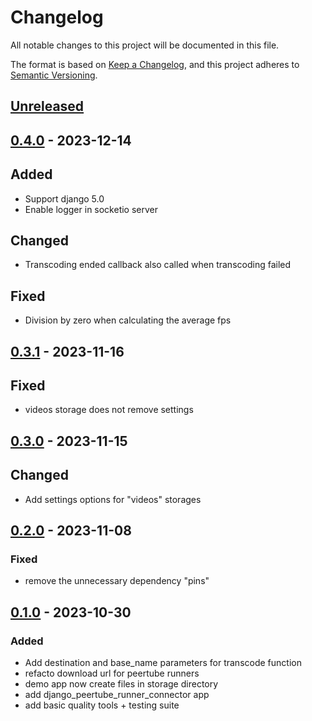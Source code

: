 # Changelog

All notable changes to this project will be documented in this file.

The format is based on
[Keep a Changelog](https://keepachangelog.com/en/1.0.0/),
and this project adheres to
[Semantic Versioning](https://semver.org/spec/v2.0.0.html).

## [Unreleased]

## [0.4.0] - 2023-12-14

## Added

- Support django 5.0
- Enable logger in socketio server

## Changed

- Transcoding ended callback also called when transcoding failed

## Fixed

- Division by zero when calculating the average fps

## [0.3.1] - 2023-11-16

## Fixed

- videos storage does not remove settings

## [0.3.0] - 2023-11-15

## Changed

- Add settings options for "videos" storages

## [0.2.0] - 2023-11-08

### Fixed

- remove the unnecessary dependency "pins"

## [0.1.0] - 2023-10-30

### Added

- Add destination and base_name parameters for transcode function
- refacto download url for peertube runners
- demo app now create files in storage directory
- add django_peertube_runner_connector app
- add basic quality tools + testing suite 

[unreleased]: https://github.com/openfun/django-peertube-runner-connector/compare/v0.4.0...main
[0.4.0]: https://github.com/openfun/django-peertube-runner-connector/compare/v0.3.1...v0.4.0
[0.3.1]: https://github.com/openfun/django-peertube-runner-connector/compare/v0.3.0...v0.3.1
[0.3.0]: https://github.com/openfun/django-peertube-runner-connector/compare/v0.2.0...v0.3.0
[0.2.0]: https://github.com/openfun/django-peertube-runner-connector/compare/v0.1.0...v0.2.0
[0.1.0]: https://github.com/openfun/django-peertube-runner-connector/compare/9e5f8ab06a66d500614003ac0cbf0bb874304de0...v0.1.0